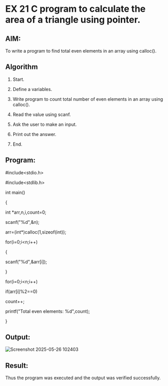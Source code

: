 # EX 21 C program to calculate the area of a triangle using pointer.

## AIM:
To write a program to find total even elements in an array using calloc().

## Algorithm

1. Start.

2. Define a variables.

3. Write program to count total number of even elements in an array using calloc().

4. Read the value using scanf.

5. Ask the user to make an input.

6. Print out the answer.

7. End.


## Program:

#include<stdio.h> 

#include<stdlib.h> 

int main()

{


int *arr,n,i,count=0; 

scanf("%d",&n); 

arr=(int*)calloc(1,sizeof(int)); 

for(i=0;i<n;i++)

{

scanf("%d",&arr[i]);

}

for(i=0;i<n;i++)

if(arr[i]%2==0) 

count++;

printf("Total even elements: %d",count);

}
  

## Output:

![Screenshot 2025-05-26 102403](https://github.com/user-attachments/assets/c29eba2d-7fa0-4725-91b4-a568781ce1f0)



## Result:

Thus the program was executed and the output was verified successfully.
